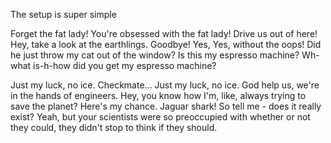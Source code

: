 The setup is super simple

Forget the fat lady! You're obsessed with the fat lady! Drive us out of here! Hey, take a look at the earthlings. Goodbye! Yes, Yes, without the oops! Did he just throw my cat out of the window? Is this my espresso machine? Wh-what is-h-how did you get my espresso machine?

Just my luck, no ice. Checkmate... Just my luck, no ice. God help us, we're in the hands of engineers. Hey, you know how I'm, like, always trying to save the planet? Here's my chance. Jaguar shark! So tell me - does it really exist? Yeah, but your scientists were so preoccupied with whether or not they could, they didn't stop to think if they should.
